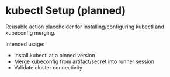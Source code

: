 # kubectl Setup (planned)

Reusable action placeholder for installing/configuring kubectl and kubeconfig merging.

Intended usage:
- Install kubectl at a pinned version
- Merge kubeconfig from artifact/secret into runner session
- Validate cluster connectivity

